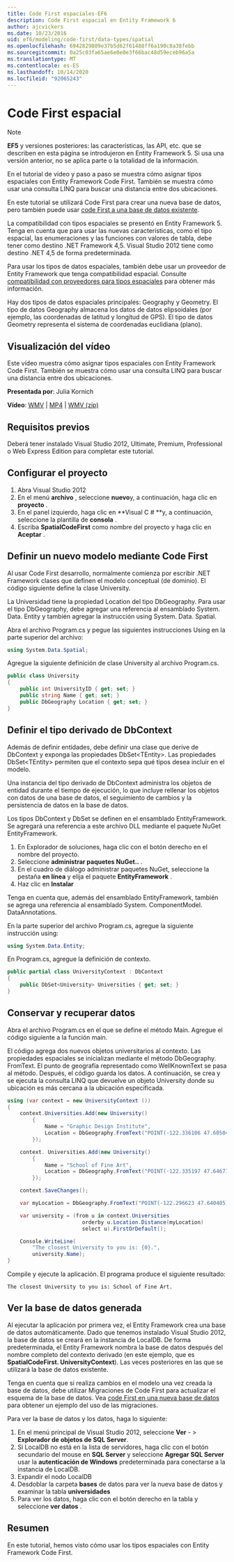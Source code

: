 ```yaml
---
title: Code First espaciales-EF6
description: Code First espacial en Entity Framework 6
author: ajcvickers
ms.date: 10/23/2016
uid: ef6/modeling/code-first/data-types/spatial
ms.openlocfilehash: 6942829809e37b5d62f61488ff6a190c8a38febb
ms.sourcegitcommit: 0a25c03fa65ae6e0e0e3f66bac48d59eceb96a5a
ms.translationtype: MT
ms.contentlocale: es-ES
ms.lasthandoff: 10/14/2020
ms.locfileid: "92065243"
---
```

# <a name="spatial---code-first"></a>Code First espacial
> [!NOTE]
> **EF5** y versiones posteriores: las características, las API, etc. que se describen en esta página se introdujeron en Entity Framework 5. Si usa una versión anterior, no se aplica parte o la totalidad de la información.

En el tutorial de vídeo y paso a paso se muestra cómo asignar tipos espaciales con Entity Framework Code First. También se muestra cómo usar una consulta LINQ para buscar una distancia entre dos ubicaciones.

En este tutorial se utilizará Code First para crear una nueva base de datos, pero también puede usar [code First a una base de datos existente](xref:ef6/modeling/code-first/workflows/existing-database).

La compatibilidad con tipos espaciales se presentó en Entity Framework 5. Tenga en cuenta que para usar las nuevas características, como el tipo espacial, las enumeraciones y las funciones con valores de tabla, debe tener como destino .NET Framework 4,5. Visual Studio 2012 tiene como destino .NET 4,5 de forma predeterminada.

Para usar los tipos de datos espaciales, también debe usar un proveedor de Entity Framework que tenga compatibilidad espacial. Consulte [compatibilidad con proveedores para tipos espaciales](xref:ef6/fundamentals/providers/spatial-support) para obtener más información.

Hay dos tipos de datos espaciales principales: Geography y Geometry. El tipo de datos Geography almacena los datos de datos elipsoidales (por ejemplo, las coordenadas de latitud y longitud de GPS). El tipo de datos Geometry representa el sistema de coordenadas euclidiana (plano).

## <a name="watch-the-video"></a>Visualización del vídeo
Este vídeo muestra cómo asignar tipos espaciales con Entity Framework Code First. También se muestra cómo usar una consulta LINQ para buscar una distancia entre dos ubicaciones.

**Presentada por**: Julia Kornich

**Vídeo**: [WMV](https://download.microsoft.com/download/9/1/3/913EA17E-6F97-41D8-A4FE-805A0D83D26A/HDI-ITPro-MSDN-winvideo-spatialwithcodefirst.wmv)  |  [MP4](https://download.microsoft.com/download/9/1/3/913EA17E-6F97-41D8-A4FE-805A0D83D26A/HDI-ITPro-MSDN-mp4video-spatialwithcodefirst.m4v)  |  [WMV (zip)](https://download.microsoft.com/download/9/1/3/913EA17E-6F97-41D8-A4FE-805A0D83D26A/HDI-ITPro-MSDN-winvideo-spatialwithcodefirst.zip)

## <a name="pre-requisites"></a>Requisitos previos

Deberá tener instalado Visual Studio 2012, Ultimate, Premium, Professional o Web Express Edition para completar este tutorial.

## <a name="set-up-the-project"></a>Configurar el proyecto

1.  Abra Visual Studio 2012
2.  En el menú **archivo** , seleccione **nuevo**y, a continuación, haga clic en **proyecto** .
3.  En el panel izquierdo, haga clic en **Visual C \# **y, a continuación, seleccione la plantilla de **consola** .
4.  Escriba **SpatialCodeFirst** como nombre del proyecto y haga clic en **Aceptar** .

## <a name="define-a-new-model-using-code-first"></a>Definir un nuevo modelo mediante Code First

Al usar Code First desarrollo, normalmente comienza por escribir .NET Framework clases que definen el modelo conceptual (de dominio). El código siguiente define la clase University.

La Universidad tiene la propiedad Location del tipo DbGeography. Para usar el tipo DbGeography, debe agregar una referencia al ensamblado System. Data. Entity y también agregar la instrucción using System. Data. Spatial.

Abra el archivo Program.cs y pegue las siguientes instrucciones Using en la parte superior del archivo:

``` csharp
using System.Data.Spatial;
```

Agregue la siguiente definición de clase University al archivo Program.cs.

``` csharp
public class University  
{
    public int UniversityID { get; set; }
    public string Name { get; set; }
    public DbGeography Location { get; set; }
}
```

## <a name="define-the-dbcontext-derived-type"></a>Definir el tipo derivado de DbContext

Además de definir entidades, debe definir una clase que derive de DbContext y exponga las propiedades DbSet&lt;TEntity&gt;. Las propiedades DbSet&lt;TEntity&gt; permiten que el contexto sepa qué tipos desea incluir en el modelo.

Una instancia del tipo derivado de DbContext administra los objetos de entidad durante el tiempo de ejecución, lo que incluye rellenar los objetos con datos de una base de datos, el seguimiento de cambios y la persistencia de datos en la base de datos.

Los tipos DbContext y DbSet se definen en el ensamblado EntityFramework. Se agregará una referencia a este archivo DLL mediante el paquete NuGet EntityFramework.

1.  En Explorador de soluciones, haga clic con el botón derecho en el nombre del proyecto.
2.  Seleccione **administrar paquetes NuGet..** .
3.  En el cuadro de diálogo administrar paquetes NuGet, seleccione la pestaña **en línea** y elija el paquete **EntityFramework** .
4.  Haz clic en **Instalar**

Tenga en cuenta que, además del ensamblado EntityFramework, también se agrega una referencia al ensamblado System. ComponentModel. DataAnnotations.

En la parte superior del archivo Program.cs, agregue la siguiente instrucción using:

``` csharp
using System.Data.Entity;
```

En Program.cs, agregue la definición de contexto. 

``` csharp
public partial class UniversityContext : DbContext
{
    public DbSet<University> Universities { get; set; }
}
```

## <a name="persist-and-retrieve-data"></a>Conservar y recuperar datos

Abra el archivo Program.cs en el que se define el método Main. Agregue el código siguiente a la función main.

El código agrega dos nuevos objetos universitarios al contexto. Las propiedades espaciales se inicializan mediante el método DbGeography. FromText. El punto de geografía representado como WellKnownText se pasa al método. Después, el código guarda los datos. A continuación, se crea y se ejecuta la consulta LINQ que devuelve un objeto University donde su ubicación es más cercana a la ubicación especificada.

``` csharp
using (var context = new UniversityContext ())
{
    context.Universities.Add(new University()
        {
            Name = "Graphic Design Institute",
            Location = DbGeography.FromText("POINT(-122.336106 47.605049)"),
        });

    context. Universities.Add(new University()
        {
            Name = "School of Fine Art",
            Location = DbGeography.FromText("POINT(-122.335197 47.646711)"),
        });

    context.SaveChanges();

    var myLocation = DbGeography.FromText("POINT(-122.296623 47.640405)");

    var university = (from u in context.Universities
                        orderby u.Location.Distance(myLocation)
                        select u).FirstOrDefault();

    Console.WriteLine(
        "The closest University to you is: {0}.",
        university.Name);
}
```

Compile y ejecute la aplicación. El programa produce el siguiente resultado:

```console
The closest University to you is: School of Fine Art.
```

## <a name="view-the-generated-database"></a>Ver la base de datos generada

Al ejecutar la aplicación por primera vez, el Entity Framework crea una base de datos automáticamente. Dado que tenemos instalado Visual Studio 2012, la base de datos se creará en la instancia de LocalDB. De forma predeterminada, el Entity Framework nombra la base de datos después del nombre completo del contexto derivado (en este ejemplo, que es **SpatialCodeFirst. UniversityContext**). Las veces posteriores en las que se utilizará la base de datos existente.  

Tenga en cuenta que si realiza cambios en el modelo una vez creada la base de datos, debe utilizar Migraciones de Code First para actualizar el esquema de la base de datos. Vea [code First en una nueva base de datos](xref:ef6/modeling/code-first/workflows/new-database) para obtener un ejemplo del uso de las migraciones.

Para ver la base de datos y los datos, haga lo siguiente:

1.  En el menú principal de Visual Studio 2012, seleccione **Ver**  - &gt; **Explorador de objetos de SQL Server**.
2.  Si LocalDB no está en la lista de servidores, haga clic con el botón secundario del mouse en **SQL Server** y seleccione **Agregar SQL Server** usar la **autenticación de Windows** predeterminada para conectarse a la instancia de LocalDB.
3.  Expandir el nodo LocalDB
4.  Desdoblar la carpeta **bases** de datos para ver la nueva base de datos y examinar la tabla **universidades**
5.  Para ver los datos, haga clic con el botón derecho en la tabla y seleccione **ver datos** .

## <a name="summary"></a>Resumen

En este tutorial, hemos visto cómo usar los tipos espaciales con Entity Framework Code First. 
